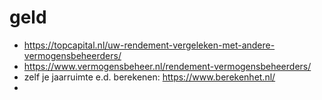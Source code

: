 # geld
- https://topcapital.nl/uw-rendement-vergeleken-met-andere-vermogensbeheerders/
- https://www.vermogensbeheer.nl/rendement-vermogensbeheerders/
- zelf je jaarruimte e.d. berekenen: https://www.berekenhet.nl/
- 
